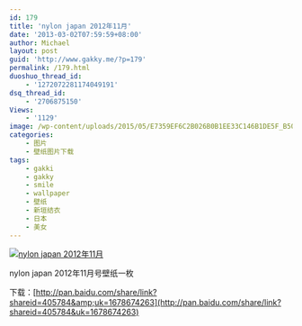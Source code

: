 ```yaml
---
id: 179
title: 'nylon japan 2012年11月'
date: '2013-03-02T07:59:59+08:00'
author: Michael
layout: post
guid: 'http://www.gakky.me/?p=179'
permalink: /179.html
duoshuo_thread_id:
    - '1272072281174049191'
dsq_thread_id:
    - '2706875150'
Views:
    - '1129'
image: /wp-content/uploads/2015/05/E7359EF6C2B026B0B1EE33C146B1DE5F_B500_900_500_281.jpeg
categories:
    - 图片
    - 壁纸图片下载
tags:
    - gakki
    - gakky
    - smile
    - wallpaper
    - 壁纸
    - 新垣结衣
    - 日本
    - 美女
---
```


[![nylon japan 2012年11月](http://www.yui-aragaki.org/wp-content/uploads/img/E7359EF6C2B026B0B1EE33C146B1DE5F_B500_900_500_281.jpeg)](http://www.yui-aragaki.org/wp-content/uploads/img/E7359EF6C2B026B0B1EE33C146B1DE5F_B1280_1280_1280_720.jpeg)

nylon japan 2012年11月号壁纸一枚

下载：[http://pan.baidu.com/share/link?shareid=405784&amp;uk=1678674263](http://pan.baidu.com/share/link?shareid=405784&uk=1678674263)